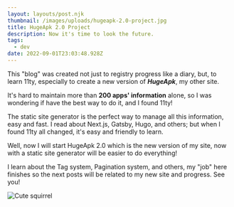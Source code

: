 ```yaml
---
layout: layouts/post.njk
thumbnail: /images/uploads/hugeapk-2.0-project.jpg
title: HugeApk 2.0 Project
description: Now it's time to look the future.
tags:
  - dev
date: 2022-09-01T23:03:48.928Z
---
```

This "blog" was created not just to registry progress like a diary, but, to learn 11ty, especially to create a new version of ***HugeApk***, my other site.

It's hard to maintain more than **200 apps' information** alone, so I was wondering if have the best way to do it, and I found 11ty!

The static site generator is the perfect way to manage all this information, easy and fast. I read about Next.js, Gatsby, Hugo, and others; but when I found 11ty all changed, it's easy and friendly to learn.

Well, now I will start HugeApk 2.0 which is the new version of my site, now with a static site generator will be easier to do everything!

I learn about the Tag system, Pagination system, and others, my "job" here finishes so the next posts will be related to my new site and progress. See you!

![Cute squirrel](https://images.unsplash.com/photo-1504006833117-8886a355efbf?ixlib=rb-1.2.1&ixid=MnwxMjA3fDB8MHxwaG90by1wYWdlfHx8fGVufDB8fHx8&auto=format&fit=crop&w=870&q=80 "Cute squirrel")